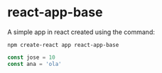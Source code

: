 # react-app-base

A simple app in react created using the command:
~~~
npm create-react app react-app-base
~~~

~~~javascript
const jose = 10
const ana = 'ola'
~~~
